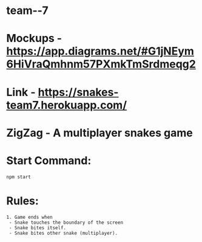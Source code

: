 # team--7
# Mockups - https://app.diagrams.net/#G1jNEym6HiVraQmhnm57PXmkTmSrdmeqg2
# Link - https://snakes-team7.herokuapp.com/

# ZigZag  - A multiplayer snakes game

# Start Command:
    npm start

# Rules:
    1. Game ends when 
     - Snake touches the boundary of the screen
     - Snake bites itself.
     - Snake bites other snake (multiplayer).
     

